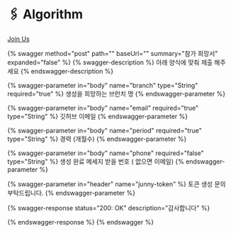 # 🖇 Algorithm

[Join Us](https://github.com/I-JUNNYLAND-I/algorithm/blob/main/README.md)

{% swagger method="post" path="" baseUrl="" summary="참가 희망서" expanded="false" %}
{% swagger-description %}
아래 양식에 맞춰 제출 해주세요
{% endswagger-description %}

{% swagger-parameter in="body" name="branch" type="String" required="true" %}
생성을 희망하는 브런치 명
{% endswagger-parameter %}

{% swagger-parameter in="body" name="email" required="true" type="String" %}
깃허브 이메일
{% endswagger-parameter %}

{% swagger-parameter in="body" name="period" required="true" type="String" %}
경력 (개월수)
{% endswagger-parameter %}

{% swagger-parameter in="body" name="phone" required="false" type="String" %}
생성 완료 메세지 받을 번호 ( 없으면 이메일)
{% endswagger-parameter %}

{% swagger-parameter in="header" name="junny-token" %}
토큰 생성 문의 부탁드립니다.
{% endswagger-parameter %}

{% swagger-response status="200: OK" description="감사합니다" %}

{% endswagger-response %}
{% endswagger %}
